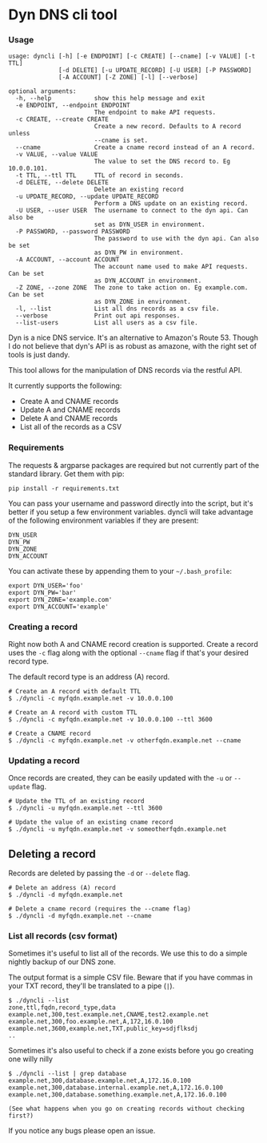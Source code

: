# Dyn DNS cli tool
### Usage
```
usage: dyncli [-h] [-e ENDPOINT] [-c CREATE] [--cname] [-v VALUE] [-t TTL]
              [-d DELETE] [-u UPDATE_RECORD] [-U USER] [-P PASSWORD]
              [-A ACCOUNT] [-Z ZONE] [-l] [--verbose]

optional arguments:
  -h, --help            show this help message and exit
  -e ENDPOINT, --endpoint ENDPOINT
                        The endpoint to make API requests.
  -c CREATE, --create CREATE
                        Create a new record. Defaults to A record unless
                        --cname is set.
  --cname               Create a cname record instead of an A record.
  -v VALUE, --value VALUE
                        The value to set the DNS record to. Eg 10.0.0.101.
  -t TTL, --ttl TTL     TTL of record in seconds.
  -d DELETE, --delete DELETE
                        Delete an existing record
  -u UPDATE_RECORD, --update UPDATE_RECORD
                        Perform a DNS update on an existing record.
  -U USER, --user USER  The username to connect to the dyn api. Can also be
                        set as DYN_USER in environment.
  -P PASSWORD, --password PASSWORD
                        The password to use with the dyn api. Can also be set
                        as DYN_PW in environment.
  -A ACCOUNT, --account ACCOUNT
                        The account name used to make API requests. Can be set
                        as DYN_ACCOUNT in environment.
  -Z ZONE, --zone ZONE  The zone to take action on. Eg example.com. Can be set
                        as DYN_ZONE in environment.
  -l, --list            List all dns records as a csv file.
  --verbose             Print out api responses.
  --list-users          List all users as a csv file.
```

Dyn is a nice DNS service. It's an alternative to Amazon's Route 53. Though I do not believe that dyn's API is as robust as amazone, with the right set of tools is just dandy.

This tool allows for the manipulation of DNS records via the restful API.

It currently supports the following:
* Create A and CNAME records
* Update A and CNAME records
* Delete A and CNAME records
* List all of the records as a CSV

### Requirements
The requests & argparse packages are required but not currently part of the standard library. Get them with pip: 
```
pip install -r requirements.txt
```

You can pass your username and password directly into the script, but it's better if you setup a few environment variables. dyncli will take advantage of the following environment variables if they are present:
```
DYN_USER
DYN_PW
DYN_ZONE
DYN_ACCOUNT
```

You can activate these by appending them to your ```~/.bash_profile```:
```
export DYN_USER='foo'
export DYN_PW='bar'
export DYN_ZONE='example.com'
export DYN_ACCOUNT='example'
```

### Creating a record
Right now both A and CNAME record creation is supported. Create a record uses the ```-c``` flag along with the optional ```--cname``` flag if that's your desired record type.

The default record type is an address (A) record.
```
# Create an A record with default TTL
$ ./dyncli -c myfqdn.example.net -v 10.0.0.100

# Create an A record with custom TTL
$ ./dyncli -c myfqdn.example.net -v 10.0.0.100 --ttl 3600

# Create a CNAME record
$ ./dyncli -c myfqdn.example.net -v otherfqdn.example.net --cname
```

### Updating a record
Once records are created, they can be easily updated with the ```-u``` or ```--update``` flag.

```
# Update the TTL of an existing record
$ ./dyncli -u myfqdn.example.net --ttl 3600

# Update the value of an existing cname record
$ ./dyncli -u myfqdn.example.net -v someotherfqdn.example.net
```

## Deleting a record
Records are deleted by passing the ```-d``` or ```--delete``` flag.
```
# Delete an address (A) record
$ ./dyncli -d myfqdn.example.net

# Delete a cname record (requires the --cname flag)
$ ./dyncli -d myfqdn.example.net --cname
```

### List all records (csv format)
Sometimes it's useful to list all of the records. We use this to do a simple nightly backup of our DNS zone.

The output format is a simple CSV file. Beware that if you have commas in your TXT record, they'll be translated to a pipe (```|```).
```
$ ./dyncli --list
zone,ttl,fqdn,record_type,data
example.net,300,test.example.net,CNAME,test2.example.net
example.net,300,foo.example.net,A,172,16.0.100
example.net,3600,example.net,TXT,public_key=sdjflksdj
..
```

Sometimes it's also useful to check if a zone exists before you go creating one willy nilly
```
$ ./dyncli --list | grep database
example.net,300,database.example.net,A,172.16.0.100
example.net,300,database.internal.example.net,A,172.16.0.100
example.net,300,database.something.example.net,A,172.16.0.100

(See what happens when you go on creating records without checking first?)
```

If you notice any bugs please open an issue.
